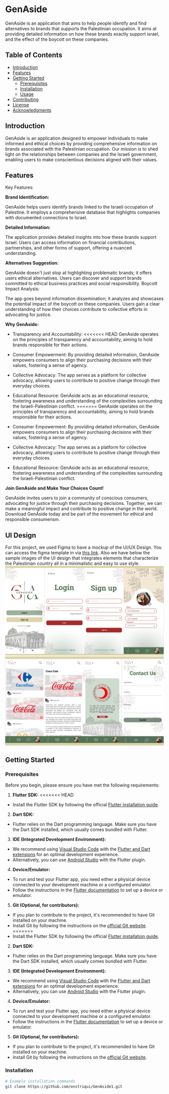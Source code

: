 # GenAside

GenAside is an application that aims to help people identify and find alternatives to brands that supports the Palestinian occupation.
It aims at providing detailed information on how these brands exactly support israel, and the effect of the boycott on these companies.

## Table of Contents

- [Introduction](#introduction)
- [Features](#features)
- [Getting Started](#getting-started)
  - [Prerequisites](#prerequisites)
  - [Installation](#installation)
  - [Usage](#usage)
- [Contributing](#contributing)
- [License](#license)
- [Acknowledgments](#acknowledgments)

## Introduction
GenAside is an application designed to empower individuals to make informed and ethical choices by providing comprehensive information on brands associated with the Palestinian occupation. Our mission is to shed light on the relationships between companies and the Israeli government, enabling users to make conscientious decisions aligned with their values.
## Features

Key Features:

**Brand Identification:**

GenAside helps users identify brands linked to the Israeli occupation of Palestine.
It employs a comprehensive database that highlights companies with documented connections to Israel.

**Detailed Information:**

The application provides detailed insights into how these brands support Israel.
Users can access information on financial contributions, partnerships, and other forms of support, offering a nuanced understanding.

**Alternatives Suggestion:**

GenAside doesn't just stop at highlighting problematic brands; it offers users ethical alternatives.
Users can discover and support brands committed to ethical business practices and social responsibility.
Boycott Impact Analysis:

The app goes beyond information dissemination; it analyzes and showcases the potential impact of the boycott on these companies.
Users gain a clear understanding of how their choices contribute to collective efforts in advocating for justice.

**Why GenAside:**

- Transparency and Accountability:
<<<<<<< HEAD
GenAside operates on the principles of transparency and accountability, aiming to hold brands responsible for their actions.

- Consumer Empowerment:
By providing detailed information, GenAside empowers consumers to align their purchasing decisions with their values, fostering a sense of agency.

- Collective Advocacy:
The app serves as a platform for collective advocacy, allowing users to contribute to positive change through their everyday choices.

- Educational Resource:
GenAside acts as an educational resource, fostering awareness and understanding of the complexities surrounding the Israeli-Palestinian conflict.
=======
  GenAside operates on the principles of transparency and accountability, aiming to hold brands responsible for their actions.

- Consumer Empowerment:
  By providing detailed information, GenAside empowers consumers to align their purchasing decisions with their values, fostering a sense of agency.

- Collective Advocacy:
  The app serves as a platform for collective advocacy, allowing users to contribute to positive change through their everyday choices.

- Educational Resource:
  GenAside acts as an educational resource, fostering awareness and understanding of the complexities surrounding the Israeli-Palestinian conflict.

**Join GenAside and Make Your Choices Count!**

GenAside invites users to join a community of conscious consumers, advocating for justice through their purchasing decisions. Together, we can make a meaningful impact and contribute to positive change in the world. Download GenAside today and be part of the movement for ethical and responsible consumerism.

## UI Design
For this project, we used Figma to have a mockup of the UI/UX Design.
You can access the figma template in via [this link](https://www.figma.com/proto/RrVgXYD1drzgJq9wyqXeca/GenAside?type=design&node-id=67-47&t=cllQVyJGpb1Y0vfi-1&scaling=scale-down&page-id=0%3A1&starting-point-node-id=67%3A47&mode=design).
Also we have below the sample images of the UI design that integrates elements that characterize the Palestinian country all in a minimalistic and easy to use style.
![](GenAsidefinale/assets/ui1.png)
![](GenAsidefinale/assets/ui2.png)

## Getting Started

### Prerequisites

Before you begin, please ensure you have met the following requirements:

1. **Flutter SDK:**
<<<<<<< HEAD
  - Install the Flutter SDK by following the official [Flutter installation guide](https://flutter.dev/docs/get-started/install).

2. **Dart SDK:**
  - Flutter relies on the Dart programming language. Make sure you have the Dart SDK installed, which usually comes bundled with Flutter.

3. **IDE (Integrated Development Environment):**
  - We recommend using [Visual Studio Code](https://code.visualstudio.com/) with the [Flutter and Dart extensions](https://flutter.dev/docs/get-started/editor?tab=vscode) for an optimal development experience.
  - Alternatively, you can use [Android Studio](https://developer.android.com/studio) with the Flutter plugin.

4. **Device/Emulator:**
  - To run and test your Flutter app, you need either a physical device connected to your development machine or a configured emulator.
  - Follow the instructions in the [Flutter documentation](https://flutter.dev/docs/get-started/install) to set up a device or emulator.

5. **Git (Optional, for contributors):**
  - If you plan to contribute to the project, it's recommended to have Git installed on your machine.
  - Install Git by following the instructions on the [official Git website](https://git-scm.com/book/en/v2/Getting-Started-Installing-Git).
=======
- Install the Flutter SDK by following the official [Flutter installation guide](https://flutter.dev/docs/get-started/install).

2. **Dart SDK:**
- Flutter relies on the Dart programming language. Make sure you have the Dart SDK installed, which usually comes bundled with Flutter.

3. **IDE (Integrated Development Environment):**
- We recommend using [Visual Studio Code](https://code.visualstudio.com/) with the [Flutter and Dart extensions](https://flutter.dev/docs/get-started/editor?tab=vscode) for an optimal development experience.
- Alternatively, you can use [Android Studio](https://developer.android.com/studio) with the Flutter plugin.

4. **Device/Emulator:**
- To run and test your Flutter app, you need either a physical device connected to your development machine or a configured emulator.
- Follow the instructions in the [Flutter documentation](https://flutter.dev/docs/get-started/install) to set up a device or emulator.

5. **Git (Optional, for contributors):**
- If you plan to contribute to the project, it's recommended to have Git installed on your machine.
- Install Git by following the instructions on the [official Git website](https://git-scm.com/book/en/v2/Getting-Started-Installing-Git).



### Installation
```bash
# Example installation commands
git clone https://github.com/onstriqui/GenAside1.git

